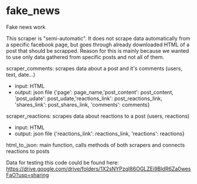 # fake_news
Fake news work

This scraper is "semi-automatic". It does not scrape data automatically from a specific facebook page, but goes through already downloaded HTML of a post that should be scrapped. Reason for this is mainly because we wanted to use only data gathered from specific posts and not all of them.

scraper_comments: scrapes data about a post and it's comments (users, text, date...)
* input: HTML
* output: json file {'page': page_name,'post_content': post_content, 'post_udate': post_udate,'reactions_link': post_reactions_link, 'shares_link': post_shares_link, 'comments': comments}
 
scraper_reactions:  scrapes data about reactions to a post (users, reactions)
* input: HTML
* output: json file {'reactions_link': reactions_link, 'reactions': reactions} 

html_to_json: main function, calls methods of both scrapers and connects reactions to posts

Data for testing this code could be found here:
https://drive.google.com/drive/folders/1X2sNYPzqI86OGLZEi9BldR6Za0wesFaO?usp=sharing
